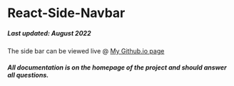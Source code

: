 # React-Side-Navbar
##### Last updated: August 2022

The side bar can be viewed live @ [My Github.io page](htts://cwilliamson29.github.io/react-side-navbar/)

##### All documentation is on the homepage of the project and should answer all questions.